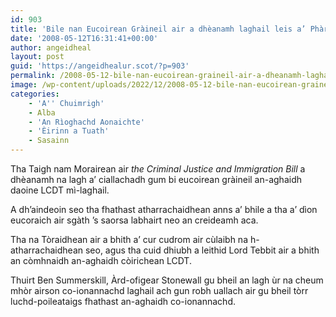 ```yaml
---
id: 903
title: 'Bile nan Eucoirean Gràineil air a dhèanamh laghail leis a’ Phàrlamaid'
date: '2008-05-12T16:31:41+00:00'
author: angeidheal
layout: post
guid: 'https://angeidhealur.scot/?p=903'
permalink: /2008-05-12-bile-nan-eucoirean-graineil-air-a-dheanamh-laghail-leis-a-pharlamaid/
image: /wp-content/uploads/2022/12/2008-05-12-bile-nan-eucoirean-graineil-air-a-dheanamh-laghail-leis-a-pharlamaid.webp
categories:
    - 'A'' Chuimrigh'
    - Alba
    - 'An Rìoghachd Aonaichte'
    - 'Èirinn a Tuath'
    - Sasainn
---
```


Tha Taigh nam Morairean air *the Criminal Justice and Immigration Bill* a dhèanamh na lagh a’ ciallachadh gum bi eucoirean gràineil an-aghaidh daoine LCDT mì-laghail.

A dh’aindeoin seo tha fhathast atharrachaidhean anns a’ bhile a tha a’ dìon eucoraich air sgàth ’s saorsa labhairt neo an creideamh aca.

Tha na Tòraidhean air a bhith a’ cur cudrom air cùlaibh na h-atharrachaidhean seo, agus tha cuid dhiubh a leithid Lord Tebbit air a bhith an còmhnaidh an-aghaidh còirichean LCDT.

Thuirt Ben Summerskill, Àrd-ofigear Stonewall gu bheil an lagh ùr na cheum mhòr airson co-ionannachd laghail ach gun robh uallach air gu bheil tòrr luchd-poileataigs fhathast an-aghaidh co-ionannachd.